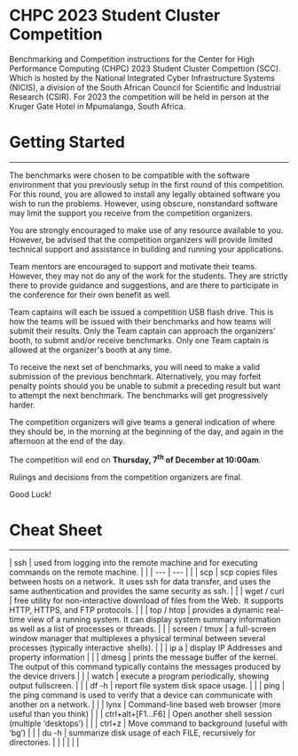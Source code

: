 CHPC 2023 Student Cluster Competition
========================================
Benchmarking and Competition instructions for the Center for High Performance Computing (CHPC) 2023 Student Cluster Compettion (SCC). Which is hosted by the National Integrated Cyber Infrastructure Systems (NICIS), a division of the South African Council for Scientific and Industrial Research (CSIR). For 2023 the competition will be held in person at the Kruger Gate Hotel in Mpumalanga, South Africa.

# Getting Started
------------------

The benchmarks were chosen to be compatible with the software environment that you previously setup in the first round of this competition. For this round, you are allowed to install any legally obtained software you wish to run the problems. However, using obscure, nonstandard software may limit the support you receive from the competition organizers. 

You are strongly encouraged to make use of any resource available to you. However, be advised that the competition organizers will provide limited technical support and assistance in building and running your applications. 

Team mentors are encouraged to support and motivate their teams. However, they may not do any of the work for the students. They are strictly there to provide guidance and suggestions, and are there to participate in the conference for their own benefit as well. 

Team captains will each be issued a competition USB flash drive. This is how the teams will be issued with their benchmarks and how teams will submit their results. Only the Team captain can approach the organizers’ booth, to submit and/or receive benchmarks. Only one Team captain is allowed at the organizer's booth at any time. 

To receive the next set of benchmarks, you will need to make a valid submission of the previous benchmark. Alternatively, you may forfeit penalty points should you be unable to submit a preceding result but want to attempt the next benchmark. The benchmarks will get progressively harder. 

The competition organizers will give teams a general indication of where they should be, in the morning at the beginning of the day, and again in the afternoon at the end of the day.

The competition will end on **Thursday, 7<sup>th</sup> of December at 10:00am**.

Rulings and decisions from the competition organizers are final. 

Good Luck! 

# Cheat Sheet
-------------- 

| ssh                | used from logging into the remote machine and for executing commands on the remote machine.                                                          |   |
| ---                | ---                                                                                                                                                  |   |
| scp                | scp copies files between hosts on a network.  It uses ssh for data transfer, and uses the same authentication and provides the same security as ssh. |   |
| wget / curl        | free utility for non-interactive download of files from the Web.  It supports HTTP, HTTPS, and FTP protocols.                                        |   |
| top / htop         | provides a dynamic real-time view of a running system. It can display system summary information as well as a list of processes or threads.          |   |
| screen / tmux      | a full-screen window manager that multiplexes a physical terminal between several processes (typically interactive  shells).                         |   |
| ip a               | display IP Addresses and property information                                                                                                        |   |
| dmesg              | prints the message buffer of the kernel. The output of this command typically contains the messages produced by the device drivers                   |   |
| watch              | execute a program periodically, showing output fullscreen.                                                                                           |   |
| df -h              | report file system disk space usage.                                                                                                                 |   |
| ping               | the ping command is used to verify that a device can communicate with another on a network.                                                          |   |
| lynx               | Command-line based web browser (more useful than you think)                                                                                          |   |
| ctrl+alt+[F1...F6] | Open another shell session (multiple ‘desktops’)                                                                                                     |   |
| ctrl+z             | Move command to background (useful with ‘bg’)                                                                                                        |   |
| du -h              | summarize disk usage of each FILE, recursively for directories.                                                                                      |   |
|                    |                                                                                                                                                      |   |


 




